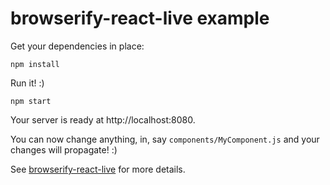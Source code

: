 # browserify-react-live example

Get your dependencies in place:

```
npm install
```

Run it! :)

```
npm start
```

Your server is ready at http://localhost:8080.

You can now change anything, in, say `components/MyComponent.js` and your changes will propagate! :)

See [browserify-react-live](https://github.com/Kureev/browserify-react-live) for more details.
